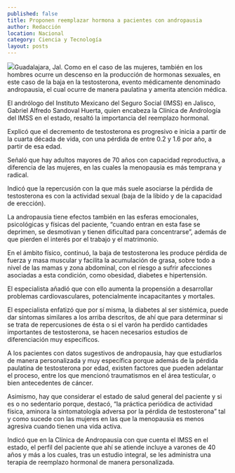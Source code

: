 ```yaml
---
published: false
title: Proponen reemplazar hormona a pacientes con andropausia
author: Redacción
location: Nacional
category: Ciencia y Tecnología
layout: posts
---
```


![](http://i.imgur.com/F3Jqi5Zm.jpg)Guadalajara, Jal. Como en el caso de las mujeres, también en los hombres ocurre un descenso en la producción de hormonas sexuales, en este caso de la baja en la testosterona, evento médicamente denominado andropausia, el cual ocurre de manera paulatina y amerita atención médica.
 
El andrólogo del Instituto Mexicano del Seguro Social (IMSS) en Jalisco, Gabriel Alfredo Sandoval Huerta, quien encabeza la Clínica de Andrología del IMSS en el estado, resaltó la importancia del reemplazo hormonal.
 
Explicó que el decremento de testosterona es progresivo e inicia a partir de la cuarta década de vida, con una pérdida de entre 0.2 y 1.6 por año, a partir de esa edad.
 
Señaló que hay adultos mayores de 70 años con capacidad reproductiva, a diferencia de las mujeres, en las cuales la menopausia es más temprana y radical.
 
Indicó que la repercusión con la que más suele asociarse la pérdida de testosterona es con la actividad sexual (baja de la libido y de la capacidad de erección).
 
La andropausia tiene efectos también en las esferas emocionales, psicológicas y físicas del paciente, “cuando entran en esta fase se deprimen, se desmotivan y tienen dificultad para concentrarse”, además de que pierden el interés por el trabajo y el matrimonio.
 
En el ámbito físico, continuó, la baja de testosterona les produce pérdida de fuerza y masa muscular y facilita la acumulación de grasa, sobre todo a nivel de las mamas y zona abdominal, con el riesgo a sufrir afecciones asociadas a esta condición, como obesidad, diabetes e hipertensión.
 
El especialista añadió que con ello aumenta la propensión a desarrollar problemas cardiovasculares, potencialmente incapacitantes y mortales.
 
El especialista enfatizó que por sí misma, la diabetes al ser sistémica, puede dar síntomas similares a los arriba descritos, de ahí que para determinar si se trata de repercusiones de ésta o si el varón ha perdido cantidades importantes de testosterona, se hacen necesarios estudios de diferenciación muy específicos.
 
A los pacientes con datos sugestivos de andropausia, hay que estudiarlos de manera personalizada y muy específica porque además de la pérdida paulatina de testosterona por edad, existen factores que pueden adelantar el proceso, entre los que mencionó traumatismos en el área testicular, o bien antecedentes de cáncer.
 
Asimismo, hay que considerar el estado de salud general del paciente y si es o no sedentario porque, destacó, “la práctica periódica de actividad física, aminora la sintomatología adversa por la pérdida de testosterona” tal y como sucede con las mujeres en las que la menopausia es menos agresiva cuando tienen una vida activa.
 
Indicó que en la Clínica de Andropausia con que cuenta el IMSS en el estado, el perfil del paciente que ahí se atiende incluye a varones de 40 años y más a los cuales, tras un estudio integral, se les administra una terapia de reemplazo hormonal de manera personalizada.
